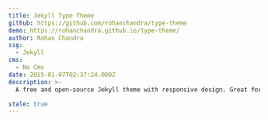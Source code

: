 ```yaml
---
title: Jekyll Type Theme
github: https://github.com/rohanchandra/type-theme
demo: https://rohanchandra.github.io/type-theme/
author: Rohan Chandra
ssg:
  - Jekyll
cms:
  - No Cms
date: 2015-01-07T02:37:24.000Z
description: >-
  A free and open-source Jekyll theme with responsive design. Great for blogs and easy to customize.

stale: true
---
```

